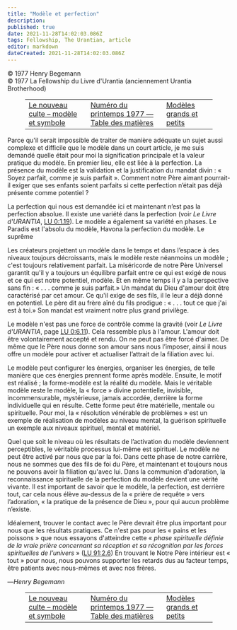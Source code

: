 ```yaml
---
title: "Modèle et perfection"
description: 
published: true
date: 2021-11-28T14:02:03.086Z
tags: Fellowship, The Urantian, article
editor: markdown
dateCreated: 2021-11-28T14:02:03.086Z
---
```


<p class="v-card v-sheet theme--light grey lighten-3 px-2">© 1977 Henry Begemann<br>© 1977 La Fellowship du Livre d'Urantia (anciennement Urantia Brotherhood)</p>
<figure class="table chapter-navigator">
  <table>
    <tbody>
      <tr>
        <td>
        <a href="/fr/article/Margaret_Graves_Gilbert/The_New_Cult_Pattern_and_Symbol">
          <span class="mdi mdi-arrow-left-drop-circle"></span><span class="pl-2">Le nouveau culte – modèle et symbole</span>
        </a>
        </td>
        <td>
        <a href="/fr/index/articles_the_urantian#numéro-du-printemps-1977">
          <span class="mdi mdi-book-open-variant"></span><span class="pl-2">Numéro du printemps 1977 — Table des matières</span>
        </a>
        </td>
        <td>
        <a href="/fr/article/Marilyn_Hauck/Patterns_Great_And_Small">
          <span class="pr-2">Modèles grands et petits</span><span class="mdi mdi-arrow-right-drop-circle"></span>
        </a>
        </td>
      </tr>
    </tbody>
  </table>
</figure>



Parce qu'il serait impossible de traiter de manière adéquate un sujet aussi complexe et difficile que le modèle dans un court article, je me suis demandé quelle était pour moi la signification principale et la valeur pratique du modèle. En premier lieu, elle est liée à la perfection. La présence du modèle est la validation et la justification du mandat divin : « Soyez parfait, comme je suis parfait ». Comment notre Père aimant pourrait-il exiger que ses enfants soient parfaits si cette perfection n’était pas déjà présente comme potentiel ?

La perfection qui nous est demandée ici et maintenant n’est pas la perfection absolue. Il existe une variété dans la perfection (voir _Le Livre d'URANTIA_, [LU 0:1.19](/fr/The_Urantia_Book/0#p1_19)). Le modèle a également sa variété en phases. Le Paradis est l'absolu du modèle, Havona la perfection du modèle. Le suprême

Les créateurs projettent un modèle dans le temps et dans l’espace à des niveaux toujours décroissants, mais le modèle reste néanmoins un modèle ; c'est toujours relativement parfait. La miséricorde de notre Père Universel garantit qu'il y a toujours un équilibre parfait entre ce qui est exigé de nous et ce qui est notre potentiel, modèle. Et en même temps il y a la perspective sans fin : « . . . comme je suis parfait.» Un mandat du Dieu d'amour doit être caractérisé par cet amour. Ce qu'il exige de ses fils, il le leur a déjà donné en potentiel. Le père dit au frère aîné du fils prodigue : « . . . tout ce que j'ai est à toi.» Son mandat est vraiment notre plus grand privilège.

Le modèle n'est pas une force de contrôle comme la gravité (voir _Le Livre d'URANTIA_, page [LU 0:6.11](/fr/The_Urantia_Book/0#p6_11)). Cela ressemble plus à l'amour. L'amour doit être volontairement accepté et rendu. On ne peut pas être forcé d'aimer. De même que le Père nous donne son amour sans nous l’imposer, ainsi il nous offre un modèle pour activer et actualiser l’attrait de la filiation avec lui.

Le modèle peut configurer les énergies, organiser les énergies, de telle manière que ces énergies prennent forme après modèle. Ensuite, le motif est réalisé ; la forme-modèle est la réalité du modèle. Mais le véritable modèle reste le modèle, la « force » divine potentielle, invisible, incommensurable, mystérieuse, jamais accordée, derrière la forme individuelle qui en résulte. Cette forme peut être matérielle, mentale ou spirituelle. Pour moi, la « résolution vénérable de problèmes » est un exemple de réalisation de modèles au niveau mental, la guérison spirituelle un exemple aux niveaux spirituel, mental et matériel.

Quel que soit le niveau où les résultats de l’activation du modèle deviennent perceptibles, le véritable processus lui-même est spirituel. Le modèle ne peut être activé par nous que par la foi. Dans cette phase de notre carrière, nous ne sommes que des fils de foi du Père, et maintenant et toujours nous ne pouvons avoir la filiation qu'avec lui. Dans la communion d'adoration, la reconnaissance spirituelle de la perfection du modèle devient une vérité vivante. Il est important de savoir que le modèle, la perfection, est derrière tout, car cela nous élève au-dessus de la « prière de requête » vers l’adoration, « la pratique de la présence de Dieu », pour qui aucun problème n’existe.

Idéalement, trouver le contact avec le Père devrait être plus important pour nous que les résultats pratiques. Ce n'est pas pour les « pains et les poissons » que nous essayons d'atteindre cette « _phase spirituelle définie de la vraie prière concernant sa réception et sa récognition par les forces spirituelles de l’univers_ » ([LU 91:2.6](/fr/The_Urantia_Book/91#p2_6)) En trouvant le Notre Père intérieur est « tout » pour nous, nous pouvons supporter les retards dus au facteur temps, être patients avec nous-mêmes et avec nos frères.

—_Henry Begemann_



<figure class="table chapter-navigator">
  <table>
    <tbody>
      <tr>
        <td>
        <a href="/fr/article/Margaret_Graves_Gilbert/The_New_Cult_Pattern_and_Symbol">
          <span class="mdi mdi-arrow-left-drop-circle"></span><span class="pl-2">Le nouveau culte – modèle et symbole</span>
        </a>
        </td>
        <td>
        <a href="/fr/index/articles_the_urantian#numéro-du-printemps-1977">
          <span class="mdi mdi-book-open-variant"></span><span class="pl-2">Numéro du printemps 1977 — Table des matières</span>
        </a>
        </td>
        <td>
        <a href="/fr/article/Marilyn_Hauck/Patterns_Great_And_Small">
          <span class="pr-2">Modèles grands et petits</span><span class="mdi mdi-arrow-right-drop-circle"></span>
        </a>
        </td>
      </tr>
    </tbody>
  </table>
</figure>
